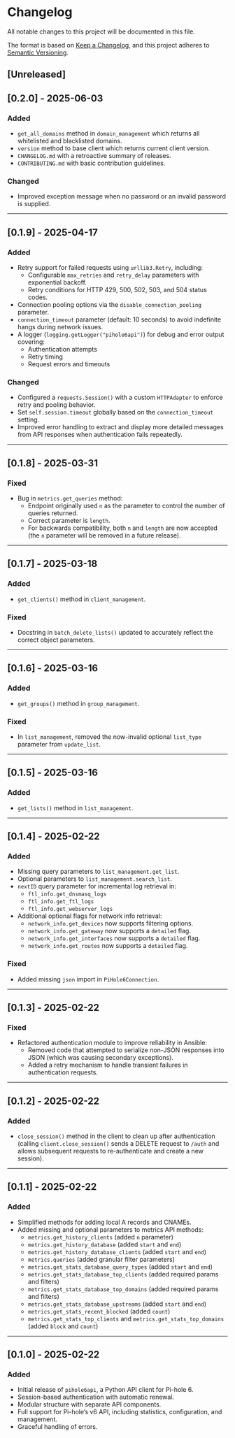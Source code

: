 # Changelog

All notable changes to this project will be documented in this file.

The format is based on [Keep a Changelog](https://keepachangelog.com/en/1.0.0/), and this project adheres to [Semantic Versioning](https://semver.org/spec/v2.0.0.html).

## [Unreleased]

## [0.2.0] - 2025-06-03

### Added

- `get_all_domains` method in `domain_management` which returns all whitelisted and blacklisted domains.
- `version` method to base client which returns current client version. 
- `CHANGELOG.md` with a retroactive summary of releases.
- `CONTRIBUTING.md` with basic contribution guidelines.

### Changed

- Improved exception message when no password or an invalid password is supplied.

---

## [0.1.9] - 2025-04-17

### Added

- Retry support for failed requests using `urllib3.Retry`, including:
  - Configurable `max_retries` and `retry_delay` parameters with exponential backoff.
  - Retry conditions for HTTP 429, 500, 502, 503, and 504 status codes.
- Connection pooling options via the `disable_connection_pooling` parameter.
- `connection_timeout` parameter (default: 10 seconds) to avoid indefinite hangs during network issues.
- A logger (`logging.getLogger("pihole6api")`) for debug and error output covering:
  - Authentication attempts
  - Retry timing
  - Request errors and timeouts

### Changed

- Configured a `requests.Session()` with a custom `HTTPAdapter` to enforce retry and pooling behavior.
- Set `self.session.timeout` globally based on the `connection_timeout` setting.
- Improved error handling to extract and display more detailed messages from API responses when authentication fails repeatedly.

---

## [0.1.8] - 2025-03-31

### Fixed

- Bug in `metrics.get_queries` method:
  - Endpoint originally used `n` as the parameter to control the number of queries returned.
  - Correct parameter is `length`.
  - For backwards compatibility, both `n` and `length` are now accepted (the `n` parameter will be removed in a future release).

---

## [0.1.7] - 2025-03-18

### Added

- `get_clients()` method in `client_management`.

### Fixed

- Docstring in `batch_delete_lists()` updated to accurately reflect the correct object parameters.

---

## [0.1.6] - 2025-03-16

### Added

- `get_groups()` method in `group_management`.

### Fixed

- In `list_management`, removed the now-invalid optional `list_type` parameter from `update_list`.

---

## [0.1.5] - 2025-03-16

### Added

- `get_lists()` method in `list_management`.

---

## [0.1.4] - 2025-02-22

### Added

- Missing query parameters to `list_management.get_list`.
- Optional parameters to `list_management.search_list`.
- `nextID` query parameter for incremental log retrieval in:
  - `ftl_info.get_dnsmasq_logs`
  - `ftl_info.get_ftl_logs`
  - `ftl_info.get_webserver_logs`
- Additional optional flags for network info retrieval:
  - `network_info.get_devices` now supports filtering options.
  - `network_info.get_gateway` now supports a `detailed` flag.
  - `network_info.get_interfaces` now supports a `detailed` flag.
  - `network_info.get_routes` now supports a `detailed` flag.

### Fixed

- Added missing `json` import in `PiHole6Connection`.

---

## [0.1.3] - 2025-02-22

### Fixed

- Refactored authentication module to improve reliability in Ansible:
  - Removed code that attempted to serialize non-JSON responses into JSON (which was causing secondary exceptions).
  - Added a retry mechanism to handle transient failures in authentication requests.

---

## [0.1.2] - 2025-02-22

### Added

- `close_session()` method in the client to clean up after authentication (calling `client.close_session()` sends a DELETE request to `/auth` and allows subsequent requests to re-authenticate and create a new session).

---

## [0.1.1] - 2025-02-22

### Added

- Simplified methods for adding local A records and CNAMEs.
- Added missing and optional parameters to metrics API methods:
  - `metrics.get_history_clients` (added `n` parameter)
  - `metrics.get_history_database` (added `start` and `end`)
  - `metrics.get_history_database_clients` (added `start` and `end`)
  - `metrics.queries` (added granular filter parameters)
  - `metrics.get_stats_database_query_types` (added `start` and `end`)
  - `metrics.get_stats_database_top_clients` (added required params and filters)
  - `metrics.get_stats_database_top_domains` (added required params and filters)
  - `metrics.get_stats_database_upstreams` (added `start` and `end`)
  - `metrics.get_stats_recent_blocked` (added `count`)
  - `metrics.get_stats_top_clients` and `metrics.get_stats_top_domains` (added `block` and `count`)

---

## [0.1.0] - 2025-02-22

### Added
- Initial release of `pihole6api`, a Python API client for Pi-hole 6.
- Session-based authentication with automatic renewal.
- Modular structure with separate API components.
- Full support for Pi-hole’s v6 API, including statistics, configuration, and management.
- Graceful handling of errors.